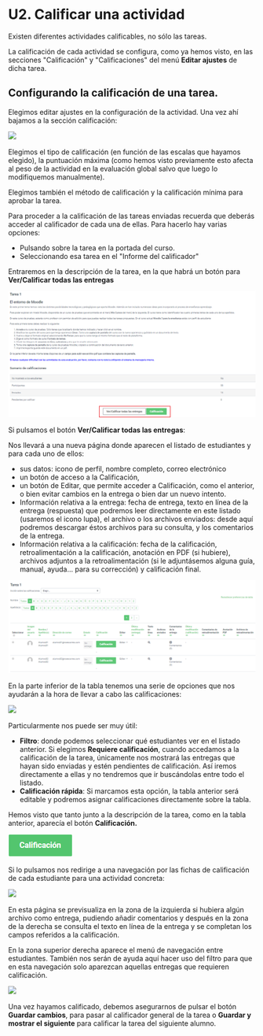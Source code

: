 # U2. Calificar una actividad

Existen diferentes actividades calificables, no sólo las tareas.

La calificación de cada actividad se configura, como ya hemos visto, en las secciones "Calificación" y "Calificaciones" del menú **Editar ajustes** de dicha tarea.

## Configurando la calificación de una tarea.

Elegimos editar ajustes en la configuración de la actividad. Una vez ahí bajamos a la sección calificación:

![](/assets/Selección_326.png)

Elegimos el tipo de calificación \(en función de las escalas que hayamos elegido\), la puntuación máxima \(como hemos visto previamente esto afecta al peso de la actividad en la evaluación global salvo que luego lo modifiquemos manualmente\).

Elegimos también el método de calificación y la calificación mínima para aprobar la tarea.

Para proceder a la calificación de las tareas enviadas recuerda que deberás acceder al calificador de cada una de ellas.  Para hacerlo hay varias opciones:

* Pulsando sobre la tarea en la portada del curso.
* Seleccionando esa tarea en el "Informe del calificador"

Entraremos en la descripción de la tarea, en la que habrá un botón para **Ver/Calificar todas las entregas**

![](/assets/calificartarea.png)

Si pulsamos el botón **Ver/Calificar todas las entregas**:

Nos llevará a una nueva página donde aparecen el listado de estudiantes y para cada uno de ellos:

* sus datos: icono de perfil, nombre completo, correo electrónico
* un botón de acceso a la Calificación, 
* un botón de Editar, que permite acceder a Calificación, como el anterior, o bien evitar cambios en la entrega o bien dar un nuevo intento.
* Información relativa a la entrega: fecha de entrega, texto en línea de la entrega \(respuesta\) que podremos leer directamente en este listado \(usaremos el icono lupa\), el archivo o los archivos enviados: desde aquí podremos descargar éstos archivos para su consulta, y los comentarios de la entrega.
* Información relativa a la calificación: fecha de la calificación, retroalimentación a la calificación, anotación en PDF \(si hubiere\), archivos adjuntos a la retroalimentación \(si le adjuntásemos alguna guía, manual, ayuda... para su corrección\) y calificación final.

![](/assets/calificarTarea.png)

En la parte inferior de la tabla tenemos una serie de opciones que nos ayudarán a la hora de llevar a cabo las calificaciones:

![](/assets/opcionesCalificación.png)

Particularmente nos puede ser muy útil:

* **Filtro**: donde podemos seleccionar qué estudiantes ver en el listado anterior. Si elegimos **Requiere calificación**, cuando accedamos a la calificación de la tarea, únicamente nos mostrará las entregas que hayan sido enviadas y estén pendientes de calificación. Así iremos directamente a ellas y no tendremos que ir buscándolas entre todo el listado.
* **Calificación rápida**: Si marcamos esta opción, la tabla anterior será editable y podremos asignar calificaciones directamente sobre la tabla.



Hemos visto que tanto junto a la descripción de la tarea, como en la tabla anterior, aparecía el botón **Calificación.**

![](/assets/botonCalificacion.png)

Si lo pulsamos nos redirige a una navegación por las fichas de calificación de cada estudiante para una actividad concreta:

![](/assets/calificación.png)

En esta página se previsualiza en la zona de la izquierda si hubiera algún archivo como entrega, pudiendo añadir comentarios y después en la zona de la derecha se consulta el texto en línea de la entrega y se completan los campos referidos a la calificación.

En la zona superior derecha aparece el menú de navegación entre estudiantes. También nos serán de ayuda aquí hacer uso del filtro para que en esta navegación solo aparezcan aquellas entregas que requieren calificación.

![](/assets/filtroCalificación.png)



Una vez hayamos calificado, debemos asegurarnos de pulsar el botón **Guardar cambios**, para pasar al calificador general de la tarea o **Guardar y mostrar el siguiente** para calificar la tarea del siguiente alumno.


